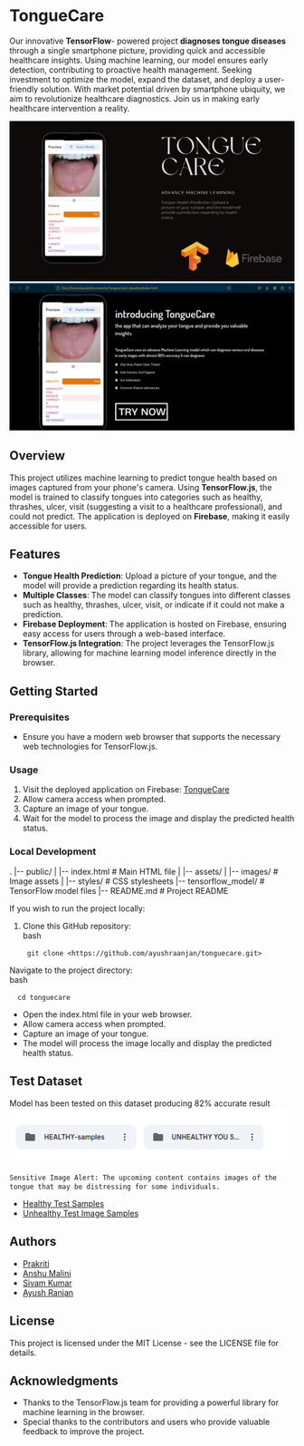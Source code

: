
# **TongueCare**
Our innovative **TensorFlow**- powered project **diagnoses tongue diseases** through a single smartphone picture, providing quick and accessible healthcare insights. Using machine learning, our model ensures early detection, contributing to proactive health management. Seeking investment to optimize the model, expand the dataset, and deploy a user-friendly solution. With market potential driven by smartphone ubiquity, we aim to revolutionize healthcare diagnostics. Join us in making early healthcare intervention a reality.

![TongueCare](https://github.com/ayushraanjan/tonguecare/blob/c528e0183eb6e2b81e35aa4e6424cddd3545b8dd/Tongue%20Care.png)
![Landing Page](https://github.com/ayushraanjan/tonguecare/blob/082896215be61debd7bcb86de7f5575fdc751ca7/Screenshot%20from%202024-02-23%2011-23-06.png)


## **Overview**

This project utilizes machine learning to predict tongue health based on images captured from your phone's camera. Using **TensorFlow.js**, the model is trained to classify tongues into categories such as healthy, thrashes, ulcer, visit (suggesting a visit to a healthcare professional), and could not predict. The application is deployed on **Firebase**, making it easily accessible for users.

## **Features**

- **Tongue Health Prediction**: Upload a picture of your tongue, and the model will provide a prediction regarding its health status.
- **Multiple Classes**: The model can classify tongues into different classes such as healthy, thrashes, ulcer, visit, or indicate if it could not make a prediction.
- **Firebase Deployment**: The application is hosted on Firebase, ensuring easy access for users through a web-based interface.
- **TensorFlow.js Integration**: The project leverages the TensorFlow.js library, allowing for machine learning model inference directly in the browser.

## **Getting Started**

### **Prerequisites**

- Ensure you have a modern web browser that supports the necessary web technologies for TensorFlow.js.

### **Usage**

1. Visit the deployed application on Firebase: [TongueCare](https://tonguecare-a0c2b.web.app/)
2. Allow camera access when prompted.
3. Capture an image of your tongue.
4. Wait for the model to process the image and display the predicted health status.

### **Local Development**
.
|-- public/
|   |-- index.html        # Main HTML file
|   |-- assets/
|       |-- images/       # Image assets
|       |-- styles/       # CSS stylesheets
|-- tensorflow_model/     # TensorFlow model files
|-- README.md             # Project README


If you wish to run the project locally:

1. Clone this GitHub repository:  
    bash

        git clone <https://github.com/ayushraanjan/tonguecare.git>

Navigate to the project directory:  
bash

      cd tonguecare

 - Open the index.html file in your web browser.
 - Allow camera access when prompted.
 - Capture an image of your tongue.
 - The model will process the image locally and display the predicted health status.
## Test Dataset
Model has been tested on this dataset producing 82% accurate result
![Model has been tested on this dataset producing 82% accurate result](https://github.com/ayushraanjan/tonguecare/blob/8846c196a0c03ce88b91281efd89ffa678316d33/Screenshot%20from%202024-02-23%2012-14-05.png)

    Sensitive Image Alert: The upcoming content contains images of the tongue that may be distressing for some individuals.

 - [Healthy Test Samples](https://drive.google.com/drive/folders/122FqAQG8BNkEcaCB-IdZxFiTAroG5JoV?usp=drive_link)
 - [Unhealthy Test Image Samples](https://drive.google.com/drive/folders/17JsPipGk8XeRR-2_ZiUFj3i2Zpt8cf74?usp=sharing)

## **Authors**

 - [Prakriti](https://github.com/Nature110625)
 - [Anshu Malini](https://github.com/anshumalinii)
 - [Sivam Kumar](https://github.com/codysivam)
 - [Ayush Ranjan](https://github.com/ayushraanjan)


## **License**

This project is licensed under the MIT License - see the LICENSE file for details.

## **Acknowledgments**

- Thanks to the TensorFlow.js team for providing a powerful library for machine learning in the browser.
- Special thanks to the contributors and users who provide valuable feedback to improve the project.
